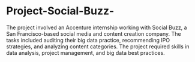 # Project-Social-Buzz-
The project involved an Accenture internship working with Social Buzz, a San Francisco-based social media and content creation company. The tasks included auditing their big data practice, recommending IPO strategies, and analyzing content categories. The project required skills in data analysis, project management, and big data best practices.
